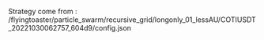 Strategy come from : /flyingtoaster/particle_swarm/recursive_grid/longonly_01_lessAU/COTIUSDT_20221030062757_604d9/config.json